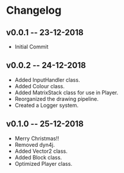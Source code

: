 # Changelog

## v0.0.1 -- 23-12-2018

* Initial Commit

## v0.0.2 -- 24-12-2018

* Added InputHandler class.
* Added Colour class.
* Added MatrixStack class for use in Player.
* Reorganized the drawing pipeline.
* Created a Logger system.

## v0.1.0 -- 25-12-2018

* Merry Christmas!!
* Removed dyn4j.
* Added Vector2 class.
* Added Block class.
* Optimized Player class.
